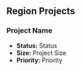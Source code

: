 ## Region Projects

### Project Name

- **Status:** Status
- **Size:**  Project Size
- **Priority:**  Priority

